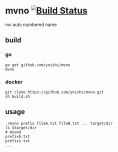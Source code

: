 # mvno [![Build Status](https://travis-ci.org/ynishi/mvno.svg?branch=master)](https://travis-ci.org/ynishi/mvno)
mv auto numbered name

## build
### go
```
go get github.com/ynishi/mvno
mvno
```
### docker
```
git clone https://github.com/ynishi/mvno.git 
sh build.sh
```
## usage
```
./mvno prefix fileA.txt fileB.txt ... target/dir
ls $target/dir
# moved
prefix0.txt
prefix1.txt
...
```
